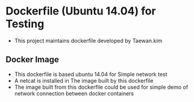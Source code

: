 # Dockerfile (Ubuntu 14.04) for Testing

- This project maintains dockerfile developed by Taewan.kim

## Docker Image
- This dockerfile is based ubuntu 14.04 for Simple network test
- A netcat is installed in The image built by this dockerfile  
- The image built from this dockerfile could be used for simple demo of network connection between docker containers


